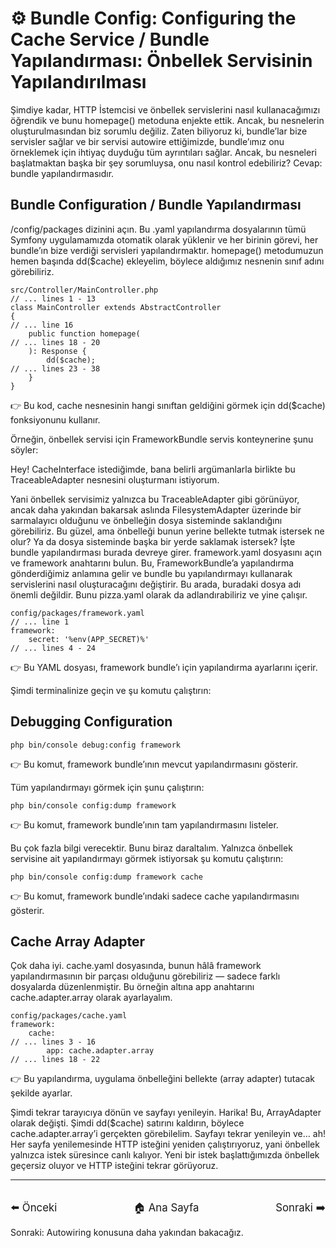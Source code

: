 # ⚙️ Bundle Config: Configuring the Cache Service / Bundle Yapılandırması: Önbellek Servisinin Yapılandırılması

Şimdiye kadar, HTTP İstemcisi ve önbellek servislerini nasıl kullanacağımızı öğrendik ve bunu homepage() metoduna enjekte ettik. Ancak, bu nesnelerin oluşturulmasından biz sorumlu değiliz. Zaten biliyoruz ki, bundle’lar bize servisler sağlar ve bir servisi autowire ettiğimizde, bundle’ımız onu örneklemek için ihtiyaç duyduğu tüm ayrıntıları sağlar. Ancak, bu nesneleri başlatmaktan başka bir şey sorumluysa, onu nasıl kontrol edebiliriz? Cevap: bundle yapılandırmasıdır.

## Bundle Configuration / Bundle Yapılandırması

/config/packages dizinini açın. Bu .yaml yapılandırma dosyalarının tümü Symfony uygulamamızda otomatik olarak yüklenir ve her birinin görevi, her bundle’ın bize verdiği servisleri yapılandırmaktır. homepage() metodumuzun hemen başında dd(\$cache) ekleyelim, böylece aldığımız nesnenin sınıf adını görebiliriz.

```
src/Controller/MainController.php
// ... lines 1 - 13
class MainController extends AbstractController
{
// ... line 16
    public function homepage(
// ... lines 18 - 20
    ): Response {
        dd($cache);
// ... lines 23 - 38
    }
}
```

👉 Bu kod, cache nesnesinin hangi sınıftan geldiğini görmek için dd(\$cache) fonksiyonunu kullanır.

Örneğin, önbellek servisi için FrameworkBundle servis konteynerine şunu söyler:

Hey! CacheInterface istediğimde, bana belirli argümanlarla birlikte bu TraceableAdapter nesnesini oluşturmanı istiyorum.

Yani önbellek servisimiz yalnızca bu TraceableAdapter gibi görünüyor, ancak daha yakından bakarsak aslında FilesystemAdapter üzerinde bir sarmalayıcı olduğunu ve önbelleğin dosya sisteminde saklandığını görebiliriz. Bu güzel, ama önbelleği bunun yerine bellekte tutmak istersek ne olur? Ya da dosya sisteminde başka bir yerde saklamak istersek? İşte bundle yapılandırması burada devreye girer. framework.yaml dosyasını açın ve framework anahtarını bulun. Bu, FrameworkBundle’a yapılandırma gönderdiğimiz anlamına gelir ve bundle bu yapılandırmayı kullanarak servislerini nasıl oluşturacağını değiştirir. Bu arada, buradaki dosya adı önemli değildir. Bunu pizza.yaml olarak da adlandırabiliriz ve yine çalışır.

```
config/packages/framework.yaml
// ... line 1
framework:
    secret: '%env(APP_SECRET)%'
// ... lines 4 - 24
```

👉 Bu YAML dosyası, framework bundle’ı için yapılandırma ayarlarını içerir.

Şimdi terminalinize geçin ve şu komutu çalıştırın:

## Debugging Configuration

```
php bin/console debug:config framework
```

👉 Bu komut, framework bundle’ının mevcut yapılandırmasını gösterir.

Tüm yapılandırmayı görmek için şunu çalıştırın:

```
php bin/console config:dump framework
```

👉 Bu komut, framework bundle’ının tam yapılandırmasını listeler.

Bu çok fazla bilgi verecektir. Bunu biraz daraltalım. Yalnızca önbellek servisine ait yapılandırmayı görmek istiyorsak şu komutu çalıştırın:

```
php bin/console config:dump framework cache
```

👉 Bu komut, framework bundle’ındaki sadece cache yapılandırmasını gösterir.

## Cache Array Adapter

Çok daha iyi. cache.yaml dosyasında, bunun hâlâ framework yapılandırmasının bir parçası olduğunu görebiliriz — sadece farklı dosyalarda düzenlenmiştir. Bu örneğin altına app anahtarını cache.adapter.array olarak ayarlayalım.

```
config/packages/cache.yaml
framework:
    cache:
// ... lines 3 - 16
        app: cache.adapter.array
// ... lines 18 - 22
```

👉 Bu yapılandırma, uygulama önbelleğini bellekte (array adapter) tutacak şekilde ayarlar.

Şimdi tekrar tarayıcıya dönün ve sayfayı yenileyin. Harika! Bu, ArrayAdapter olarak değişti. Şimdi dd(\$cache) satırını kaldırın, böylece cache.adapter.array’i gerçekten görebilelim. Sayfayı tekrar yenileyin ve… ah! Her sayfa yenilemesinde HTTP isteğini yeniden çalıştırıyoruz, yani önbellek yalnızca istek süresince canlı kalıyor. Yeni bir istek başlattığımızda önbellek geçersiz oluyor ve HTTP isteğini tekrar görüyoruz.

---

<div style="display: flex; justify-content: space-between; align-items: center; margin-top: 32px;">
    <a href="./4_Cache Service and Cache Pools.md" title="Önceki" style="text-decoration: none; font-size: 1.2em;">⬅️ Önceki</a>
    <a href="../README.md" title="Ana Sayfa" style="text-decoration: none; font-size: 1.2em;">🏠 Ana Sayfa</a>
    <a href="./6_ How autowiring works.md" title="Sonraki" style="text-decoration: none; font-size: 1.2em;">Sonraki ➡️</a>
</div>

Sonraki: Autowiring konusuna daha yakından bakacağız.
